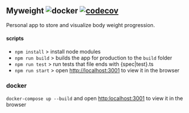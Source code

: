 ## Myweight ![docker](https://github.com/lfmachadodasilva/myweight-ui/workflows/docker/badge.svg) [![codecov](https://codecov.io/gh/lfmachadodasilva/myweight-api/branch/master/graph/badge.svg)](https://codecov.io/gh/lfmachadodasilva/myweight-api)

Personal app to store and visualize body weight progression.

#### scripts

- `npm install` > install node modules
- `npm run build` > builds the app for production to the `build` folder
- `npm run test` > run tests that file ends with {spec|test}.ts
- `npm run start` > open [http://localhost:3001](http://localhost:3001) to view it in the browser

### docker

`docker-compose up --build` and open [http:localhost:3001](http:localhost:3001) to view it in the browser
